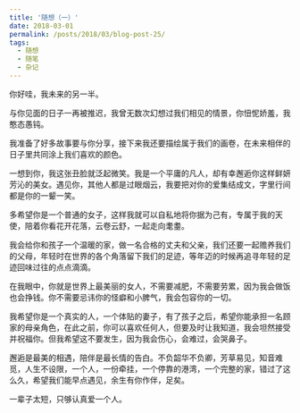 ```yaml
---
title: '随想（一）'
date: 2018-03-01
permalink: /posts/2018/03/blog-post-25/
tags:
  - 随想
  - 随笔
  - 杂记
---
```


你好哇，我未来的另一半。

与你见面的日子一再被推迟，我曾无数次幻想过我们相见的情景，你忸怩娇羞，我憨态愚钝。

我准备了好多故事要与你分享，接下来我还要描绘属于我们的画卷，在未来相伴的日子里共同涂上我们喜欢的颜色。

一想到你，我这张丑脸就泛起微笑。我是一个平庸的凡人，却有幸邂逅你这样鲜妍芳沁的美女。遇见你，其他人都是过眼烟云，我要把对你的爱集结成文，字里行间都是你的一颦一笑。

多希望你是一个普通的女子，这样我就可以自私地将你据为己有，专属于我的天使，陪着你看花开花落，云卷云舒，一起走向耄耋。

我会给你和孩子一个温暖的家，做一名合格的丈夫和父亲，我们还要一起赡养我们的父母，年轻时在世界的各个角落留下我们的足迹，等年迈的时候再追寻年轻的足迹回味过往的点点滴滴。

在我眼中，你就是世界上最美丽的女人，不需要减肥，不需要劳累，因为我会做饭也会挣钱。你不需要忌讳你的怪癖和小脾气，我会包容你的一切。

我希望你是一个真实的人，一个体贴的妻子，有了孩子之后，希望你能承担一名顾家的母亲角色，在此之前，你可以喜欢任何人，但要及时让我知道，我会坦然接受并祝福你。但我希望这不要发生，因为我会伤心，会难过，会哭鼻子。

邂逅是最美的相遇，陪伴是最长情的告白。不负韶华不负卿，芳草易见，知音难觅，人生不设限，一个人，一份牵挂，一个停靠的港湾，一个完整的家，错过了这么久，希望我们能早点遇见，余生有你作伴，足矣。

一辈子太短，只够认真爱一个人。
